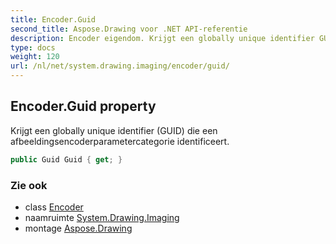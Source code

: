 ```yaml
---
title: Encoder.Guid
second_title: Aspose.Drawing voor .NET API-referentie
description: Encoder eigendom. Krijgt een globally unique identifier GUID die een afbeeldingsencoderparametercategorie identificeert.
type: docs
weight: 120
url: /nl/net/system.drawing.imaging/encoder/guid/
---
```

## Encoder.Guid property

Krijgt een globally unique identifier (GUID) die een afbeeldingsencoderparametercategorie identificeert.

```csharp
public Guid Guid { get; }
```

### Zie ook

* class [Encoder](../)
* naamruimte [System.Drawing.Imaging](../../encoder/)
* montage [Aspose.Drawing](../../../)



